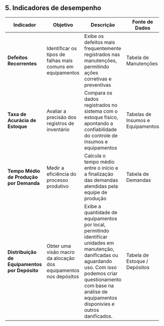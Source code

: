 ## 5. Indicadores de desempenho

| **Indicador**                                 | **Objetivo**                                                     | **Descrição**                                                                                                                  | **Fonte de Dados**                | **Fórmula de Cálculo**                                                     |
| --------------------------------------------- | ---------------------------------------------------------------- | ------------------------------------------------------------------------------------------------------------------------------ | --------------------------------- | -------------------------------------------------------------------------- |
| **Defeitos Recorrentes**                      | Identificar os tipos de falhas mais comuns em equipamentos       | Exibe os defeitos mais frequentemente registrados nas manutenções, permitindo ações corretivas e preventivas                   | Tabela de Manutenções             | `GROUP BY defeito ORDER BY COUNT(*) DESC LIMIT 10`                         |
| **Taxa de Acurácia de Estoque**               | Avaliar a precisão dos registros de inventário                   | Compara os dados registrados no sistema com o estoque físico, apontando a confiabilidade do controle de insumos e equipamentos | Tabelas de Insumos e Equipamentos | `(Número de itens com estoque correto / Total de itens verificados) × 100` |
| **Tempo Médio de Produção por Demanda**       | Medir a eficiência do processo produtivo                         | Calcula o tempo médio entre o início e a finalização das demandas atendidas pela equipe de produção                            | Tabela de Demandas                | `Soma dos tempos das demandas / Número total de demandas concluídas`       |
| **Distribuição de Equipamentos por Depósito** | Obter uma visão macro da alocação dos equipamentos nos depósitos | Exibe a quantidade de equipamentos por local, permitindo identificar unidades em manutenção, danificadas ou aguardando uso. Com isso podemos criar questionamento com base na análise de equipamentos disponivies e outros danificados.     | Tabela de Estoque / Depósitos     | `Soma dos equipamentos por depósito (valor bruto)`                         |

 


